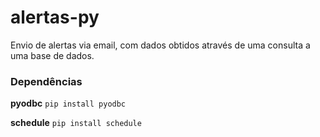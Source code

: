 # alertas-py

Envio de alertas via email, com dados obtidos através de uma consulta a uma base de dados.

### Dependências
**pyodbc** 
`pip install pyodbc`

**schedule**
`pip install schedule`